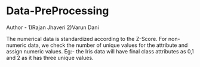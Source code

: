 # Data-PreProcessing
Author - 
1)Rajan Jhaveri
2)Varun Dani

The numerical data is standardized according to the Z-Score. For non-numeric data, we check the number of unique values for the attribute and assign numeric values. Eg:- the Iris data will have final class attributes as 0,1 and 2 as it has three unique values. 
